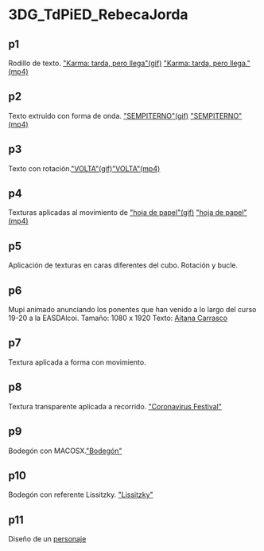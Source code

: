 # 3DG_TdPiED_RebecaJorda
## p1
Rodillo de texto. ["Karma: tarda, pero llega"(gif)](p1.gif) ["Karma: tarda, pero llega."(mp4)](p1.mp4)
## p2
Texto extruido con forma de onda. ["SEMPITERNO"(gif)](p2.gif) ["SEMPITERNO"(mp4)](p2.mp4)
## p3
Texto con rotación.["VOLTA"(gif)](p3_gif.gif)["VOLTA"(mp4)](p3_mp4.mp4)
## p4
Texturas aplicadas al movimiento de ["hoja de papel"(gif)](p4.gif) ["hoja de papel"(mp4)](p4.mp4)
## p5
Aplicación de texturas en caras diferentes del cubo. Rotación y bucle.
## p6
Mupi animado anunciando los ponentes que han venido a lo largo del curso 19-20 a la EASDAlcoi. Tamaño: 1080 x 1920 Texto: [Aitana Carrasco](aitanacarrasco.md)
## p7
Textura aplicada a forma con movimiento.
## p8
Textura transparente aplicada a recorrido. ["Coronavirus Festival"](p8.jpg)
## p9
Bodegón con MACOSX.["Bodegón"](p9.jpg)
## p10
Bodegón con referente Lissitzky. ["Lissitzky"](p10.jpg)
## p11
Diseño de un [personaje](p11.jpg)
